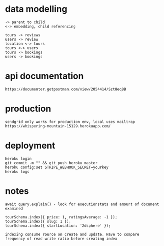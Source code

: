 # data modelling 

    -> parent to child
    <-> embedding, child referencing  

    tours -> reviews 
    users -> review
    location <-> tours
    tours <-> users
    tours -> bookings
    users -> bookings

# api documentation

    https://documenter.getpostman.com/view/2054414/Szt8eq8B

    
# production
    sendgrid only works for production env, local uses mailtrap
    https://whispering-mountain-15129.herokuapp.com/

# deployment

    heroku login
    git commit -m "" && git push heroku master
    heroku config:set STRIPE_WEBHOOK_SECRET=yourkey
    heroku logs

# notes

    await query.explain() - look for executionstats and amount of document examined

    tourSchema.index({ price: 1, ratingsAverage: -1 });
    tourSchema.index({ slug: 1 });
    tourSchema.index({ startLocation: '2dsphere' });

    indexing consume rource on create and update. Have to compare frequency of read write ratio before creating index